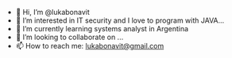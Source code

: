 - 👋 Hi, I’m @lukabonavit
- 👀 I’m interested in IT security and I love to program with JAVA...
- 🌱 I’m currently learning systems analyst in Argentina
- 💞️ I’m looking to collaborate on ...
- 📫 How to reach me: lukabonavit@gmail.com

<!---
lukabonavit/lukabonavit is a ✨ special ✨ repository because its `README.md` (this file) appears on your GitHub profile.
You can click the Preview link to take a look at your changes.
--->
